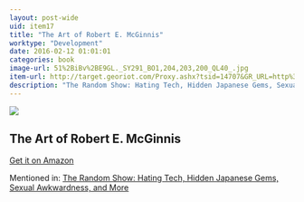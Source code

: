 ```yaml
---
layout: post-wide
uid: item17
title: "The Art of Robert E. McGinnis"
worktype: "Development"
date: 2016-02-12 01:01:01
categories: book
image-url: 51%2BiBv%2BE9GL._SY291_BO1,204,203,200_QL40_.jpg
item-url: http://target.georiot.com/Proxy.ashx?tsid=14707&GR_URL=http%3A%2F%2Fwww.amazon.com%2FArt-Robert-E-McGinnis%2Fdp%2F1781162174%2F
description: "The Random Show: Hating Tech, Hidden Japanese Gems, Sexual Awkwardness, and More"
---
```

<a href="http://target.georiot.com/Proxy.ashx?tsid=14707&GR_URL=http%3A%2F%2Fwww.amazon.com%2FArt-Robert-E-McGinnis%2Fdp%2F1781162174%2F" target="blank"><img src="../../../../img/thumbs/51%2BiBv%2BE9GL._SY291_BO1,204,203,200_QL40_.jpg" class="prod-img"></a>
<h2>The Art of Robert E. McGinnis</h2>
<p><a href="http://target.georiot.com/Proxy.ashx?tsid=14707&GR_URL=http%3A%2F%2Fwww.amazon.com%2FArt-Robert-E-McGinnis%2Fdp%2F1781162174%2F" target="blank">Get it on Amazon</a><p>
<p>Mentioned in: <a href="http://fourhourworkweek.com/2014/11/25/the-random-show-hating-tech-hidden-japanese-gems-sexual-awkwardness-and-more/" target="blank">The Random Show: Hating Tech, Hidden Japanese Gems, Sexual Awkwardness, and More</a></p>
